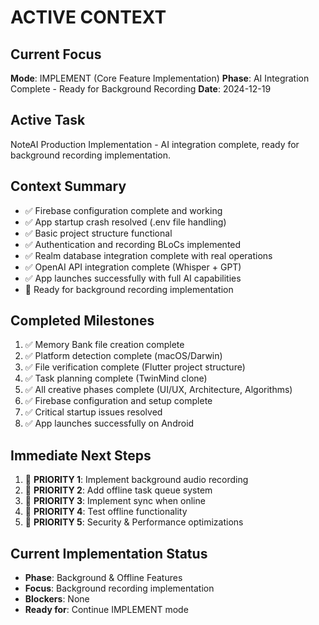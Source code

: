 # ACTIVE CONTEXT

## Current Focus
**Mode**: IMPLEMENT (Core Feature Implementation)
**Phase**: AI Integration Complete - Ready for Background Recording
**Date**: 2024-12-19

## Active Task
NoteAI Production Implementation - AI integration complete, ready for background recording implementation.

## Context Summary
- ✅ Firebase configuration complete and working
- ✅ App startup crash resolved (.env file handling)
- ✅ Basic project structure functional
- ✅ Authentication and recording BLoCs implemented
- ✅ Realm database integration complete with real operations
- ✅ OpenAI API integration complete (Whisper + GPT)
- ✅ App launches successfully with full AI capabilities
- 🚧 Ready for background recording implementation

## Completed Milestones
1. ✅ Memory Bank file creation complete
2. ✅ Platform detection complete (macOS/Darwin)
3. ✅ File verification complete (Flutter project structure)
4. ✅ Task planning complete (TwinMind clone)
5. ✅ All creative phases complete (UI/UX, Architecture, Algorithms)
6. ✅ Firebase configuration and setup complete
7. ✅ Critical startup issues resolved
8. ✅ App launches successfully on Android

## Immediate Next Steps
1. 🎯 **PRIORITY 1**: Implement background audio recording
2. 🎯 **PRIORITY 2**: Add offline task queue system
3. 🎯 **PRIORITY 3**: Implement sync when online
4. 🎯 **PRIORITY 4**: Test offline functionality
5. 🎯 **PRIORITY 5**: Security & Performance optimizations

## Current Implementation Status
- **Phase**: Background & Offline Features
- **Focus**: Background recording implementation
- **Blockers**: None
- **Ready for**: Continue IMPLEMENT mode
